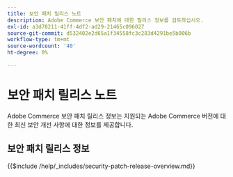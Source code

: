```yaml
---
title: 보안 패치 릴리스 노트
description: Adobe Commerce 보안 패치에 대한 릴리스 정보를 검토하십시오.
exl-id: a3d78211-41ff-4df2-ad29-21465c096027
source-git-commit: d532402e2d65a1f34558fc3c283d4291be5b006b
workflow-type: tm+mt
source-wordcount: '40'
ht-degree: 0%

---
```



# 보안 패치 릴리스 노트

Adobe Commerce 보안 패치 릴리스 정보는 지원되는 Adobe Commerce 버전에 대한 최신 보안 개선 사항에 대한 정보를 제공합니다.

## 보안 패치 릴리스 정보

{{$include /help/_includes/security-patch-release-overview.md}}
